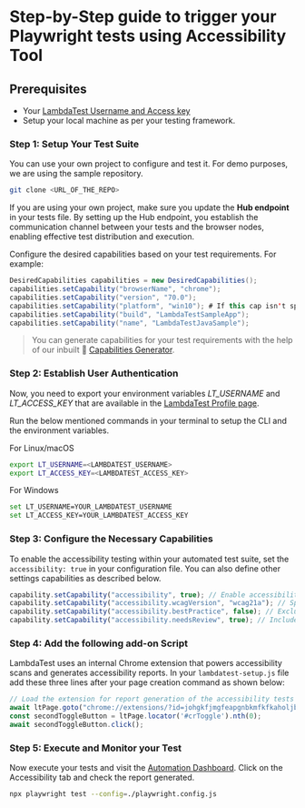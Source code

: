 # Step-by-Step guide to trigger your Playwright tests using Accessibility Tool

## Prerequisites

- Your [LambdaTest Username and Access key](/support/docs/using-environment-variables-for-authentication-credentials/)
- Setup your local machine as per your testing framework.

### Step 1: Setup Your Test Suite

You can use your own project to configure and test it. For demo purposes, we are using the sample repository.

```bash
git clone <URL_OF_THE_REPO>
```

If you are using your own project, make sure you update the **Hub endpoint** in your tests file. By setting up the Hub endpoint, you establish the communication channel between your tests and the browser nodes, enabling effective test distribution and execution.

Configure the desired capabilities based on your test requirements. For example:

```java
DesiredCapabilities capabilities = new DesiredCapabilities();
capabilities.setCapability("browserName", "chrome");
capabilities.setCapability("version", "70.0");
capabilities.setCapability("platform", "win10"); # If this cap isn't specified, it will just get the any available one
capabilities.setCapability("build", "LambdaTestSampleApp");
capabilities.setCapability("name", "LambdaTestJavaSample");
```

> You can generate capabilities for your test requirements with the help of our inbuilt 🔗 [Capabilities Generator](https://www.lambdatest.com/capabilities-generator/).

### Step 2: Establish User Authentication

Now, you need to export your environment variables *LT_USERNAME* and *LT_ACCESS_KEY* that are available in the [LambdaTest Profile page](https://accounts.lambdatest.com/detail/profile).

Run the below mentioned commands in your terminal to setup the CLI and the environment variables.

For Linux/macOS

```bash
export LT_USERNAME=<LAMBDATEST_USERNAME>
export LT_ACCESS_KEY=<LAMBDATEST_ACCESS_KEY>
```

For Windows

```bash
set LT_USERNAME=YOUR_LAMBDATEST_USERNAME
set LT_ACCESS_KEY=YOUR_LAMBDATEST_ACCESS_KEY
```

### Step 3: Configure the Necessary Capabilities

To enable the accessibility testing within your automated test suite, set the `accessibility: true` in your configuration file. You can also define other settings capabilities as described below.

```javascript
capability.setCapability("accessibility", true); // Enable accessibility testing
capability.setCapability("accessibility.wcagVersion", "wcag21a"); // Specify WCAG version (e.g., WCAG 2.1 Level A)
capability.setCapability("accessibility.bestPractice", false); // Exclude best practice issues from results
capability.setCapability("accessibility.needsReview", true); // Include issues that need review
```

### Step 4: Add the following add-on Script

LambdaTest uses an internal Chrome extension that powers accessibility scans and generates accessibility reports. In your `lambdatest-setup.js` file add these three lines after your page creation command as shown below:

```javascript
// Load the extension for report generation of the accessibility tests
await ltPage.goto("chrome://extensions/?id=johgkfjmgfeapgnbkmfkfkaholjbcnah");
const secondToggleButton = ltPage.locator('#crToggle').nth(0); 
await secondToggleButton.click();
```

### Step 5: Execute and Monitor your Test

Now execute your tests and visit the [Automation Dashboard](https://accounts.lambdatest.com/dashboard). Click on the Accessibility tab and check the report generated.

```bash
npx playwright test --config=./playwright.config.js
```
